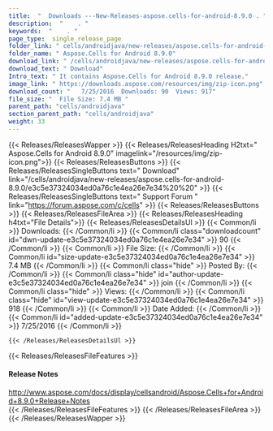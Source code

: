 ```yaml
---
title:  "  Downloads ---New-Releases-aspose.cells-for-android-8.9.0 . " 
description:  "    . " 
keywords:  "    . " 
page_type:  single_release_page
folder_link: " cells/androidjava/new-releases/aspose.cells-for-android-8.9.0/"
folder_name: " Aspose.Cells for Android 8.9.0"
download_link: " /cells/androidjava/new-releases/aspose.cells-for-android-8.9.0/e3c5e37324034ed0a76c1e4ea26e7e34"
download_text: " Download"
Intro_text: " It contains Aspose.Cells for Android 8.9.0 release."
image_link: " https://downloads.aspose.com/resources/img/zip-icon.png"
download_count: "   7/25/2016  Downloads: 90  Views: 917"
file_size: "  File Size: 7.4 MB "
parent_path: "cells/androidjava"
section_parent_path: "cells/androidjava"
weight: 33 
---
```


{{< Releases/ReleasesWapper >}}
  {{< Releases/ReleasesHeading H2txt=" Aspose.Cells for Android 8.9.0" imagelink="/resources/img/zip-icon.png">}}
  {{< Releases/ReleasesButtons >}}
    {{< Releases/ReleasesSingleButtons text=" Download" link="/cells/androidjava/new-releases/aspose.cells-for-android-8.9.0/e3c5e37324034ed0a76c1e4ea26e7e34%20%20" >}}
    {{< Releases/ReleasesSingleButtons text=" Support Forum " link="https://forum.aspose.com/c/cells" >}}
  {{< Releases/ReleasesButtons >}}
  {{< Releases/ReleasesFileArea >}}
    {{< Releases/ReleasesHeading h4txt="File Details">}}
    {{< Releases/ReleasesDetailsUl >}}
            {{< Common/li  >}} Downloads: {{< /Common/li >}} 
      {{< Common/li class="downloadcount" id="dwn-update-e3c5e37324034ed0a76c1e4ea26e7e34" >}} 90 {{< /Common/li >}} 
      {{< Common/li  >}} File Size: {{< /Common/li >}} 
      {{< Common/li id="size-update-e3c5e37324034ed0a76c1e4ea26e7e34" >}} 7.4 MB {{< /Common/li >}} 
      {{< Common/li  class="hide" >}} Posted By: {{< /Common/li >}} 
      {{< Common/li class="hide" id="author-update-e3c5e37324034ed0a76c1e4ea26e7e34" >}} join {{< /Common/li >}} 
      {{< Common/li class="hide"  >}} Views: {{< /Common/li >}} 
      {{< Common/li class="hide" id="view-update-e3c5e37324034ed0a76c1e4ea26e7e34" >}} 918 {{< /Common/li >}} 
      {{< Common/li  >}} Date Added: {{< /Common/li >}} 
      {{< Common/li id="added-update-e3c5e37324034ed0a76c1e4ea26e7e34" >}} 7/25/2016 {{< /Common/li >}} 

    {{< /Releases/ReleasesDetailsUl >}}

  {{< Releases/ReleasesFileFeatures >}}
      <h4>Release Notes</h4><div><a href="http://www.aspose.com/docs/display/cellsandroid/Aspose.Cells+for+Android+8.9.0+Release+Notes">http://www.aspose.com/docs/display/cellsandroid/Aspose.Cells+for+Android+8.9.0+Release+Notes</a></div>
  {{< /Releases/ReleasesFileFeatures >}}
 {{< /Releases/ReleasesFileArea >}}
{{< /Releases/ReleasesWapper >}}



